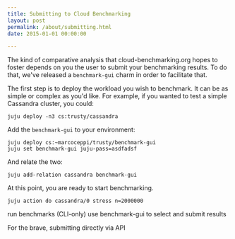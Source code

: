 ```yaml
---
title: Submitting to Cloud Benchmarking
layout: post
permalink: /about/submitting.html
date: 2015-01-01 00:00:00

---
```


The kind of comparative analysis that cloud-benchmarking.org hopes to foster depends on you the user to submit your benchmarking results. To do that, we've released a `benchmark-gui` charm in order to facilitate that.

The first step is to deploy the workload you wish to benchmark. It can be as simple or complex as you'd like. For example, if you wanted to test a simple Cassandra cluster, you could:

```
juju deploy -n3 cs:trusty/cassandra
```

Add the `benchmark-gui` to your environment:

```
juju deploy cs:~marcoceppi/trusty/benchmark-gui
juju set benchmark-gui juju-pass=asdfadsf
```
And relate the two:

```
juju add-relation cassandra benchmark-gui
```
At this point, you are ready to start benchmarking.

```
juju action do cassandra/0 stress n=2000000
```
run benchmarks (CLI-only)
use benchmark-gui to select and submit results


For the brave, submitting directly via API
